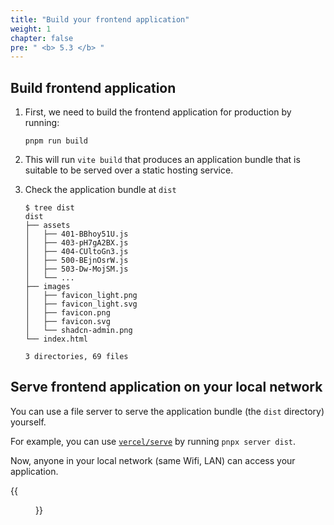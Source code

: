 ```yaml
---
title: "Build your frontend application"
weight: 1
chapter: false
pre: " <b> 5.3 </b> "
---
```


## Build frontend application

1. First, we need to build the frontend application for production by running:

   ```shell
   pnpm run build
   ```

2. This will run `vite build` that produces an application bundle that is suitable to be served over a static hosting service.

3. Check the application bundle at `dist`

   ```shell
   $ tree dist
   dist
   ├── assets
   │   ├── 401-BBhoy51U.js
   │   ├── 403-pH7gA2BX.js
   │   ├── 404-CUltoGn3.js
   │   ├── 500-BEjnOsrW.js
   │   ├── 503-Dw-MojSM.js
   │   └── ...
   ├── images
   │   ├── favicon_light.png
   │   ├── favicon_light.svg
   │   ├── favicon.png
   │   ├── favicon.svg
   │   └── shadcn-admin.png
   └── index.html

   3 directories, 69 files
   ```

## Serve frontend application on your local network

You can use a file server to serve the application bundle (the `dist` directory) yourself.

For example, you can use [`vercel/serve`](https://github.com/vercel/serve) by running `pnpx server dist`.

Now, anyone in your local network (same Wifi, LAN) can access your application.

{{<figure src="/images/workshop-3/frontend-app--serve-in-local-network.png" title="" width=300pc >}}
